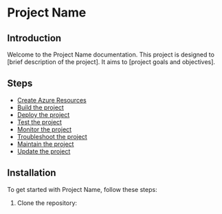 ﻿# Project Name

## Introduction

Welcome to the Project Name documentation. This project is designed to [brief description of the project]. It aims to [project goals and objectives].

## Steps

- [Create Azure Resources ](AzureResources/README.md)
- [Build the project](Build/README.md)
- [Deploy the project](Deploy/README.md)
- [Test the project](Test/README.md)
- [Monitor the project](Monitor/README.md)
- [Troubleshoot the project](Troubleshoot/README.md)
- [Maintain the project](Maintain/README.md)
- [Update the project](Update/README.md)


## Installation

To get started with Project Name, follow these steps:

1. Clone the repository:
    